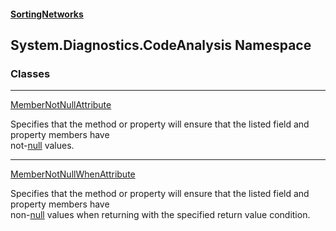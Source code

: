 #### [SortingNetworks](index.md 'index')
## System.Diagnostics.CodeAnalysis Namespace
### Classes

***
[MemberNotNullAttribute](System_Diagnostics_CodeAnalysis_MemberNotNullAttribute.md 'System.Diagnostics.CodeAnalysis.MemberNotNullAttribute')

Specifies that the method or property will ensure that the listed field and property members have  
not-[null](https://docs.microsoft.com/en-us/dotnet/csharp/language-reference/keywords/null 'https://docs.microsoft.com/en-us/dotnet/csharp/language-reference/keywords/null') values.  

***
[MemberNotNullWhenAttribute](System_Diagnostics_CodeAnalysis_MemberNotNullWhenAttribute.md 'System.Diagnostics.CodeAnalysis.MemberNotNullWhenAttribute')

Specifies that the method or property will ensure that the listed field and property members have  
non-[null](https://docs.microsoft.com/en-us/dotnet/csharp/language-reference/keywords/null 'https://docs.microsoft.com/en-us/dotnet/csharp/language-reference/keywords/null') values when returning with the specified return value condition.  
